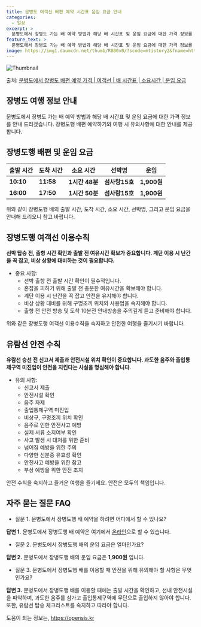 ```yaml
---
title: 문병도 여객선 배편 예약 시간표 운임 요금 안내
categories:
  - 일상
excerpt: >
  문병도에서 장병도 가는 배 예약 방법과 해당 배 시간표 및 운임 요금에 대한 가격 정보를 안내 드리겠습니다. 안전하고 재밋는 장병도행 여행을 위해 아래 정보 참고하시기 바랍니다. 장병도행 배편 예약하기 👈 클릭문병도에서 장병도행 배 시간표출발 시간도착 시간소요 시간선박명요금10:1011:581시간 48분섬사랑15호1,900원16:0017:501시간 50분섬사랑15호1,900원장병도행 배편 예약하기 👈 클릭문병도에서 장병도행 여객선 탑승 시 이용수칙문병도에서 장병도행 배를 이용할 때 꼭 알아두어야 할 이용수칙을 소개합니다. 핵심 포인트: 선박 탑승 전, 출항 시간 확인과 출발 전 여유시간 확보가 중요합니다. 계단 이용 시 난간을 꼭 잡고, 비상 상황에 대비하는 것이 필요합니다. 중요 사항:① 선박 출항 전..
feature_text: >
  문병도에서 장병도 가는 배 예약 방법과 해당 배 시간표 및 운임 요금에 대한 가격 정보를 안내 드리겠습니다. 안전하고 재밋는 장병도행 여행을 위해 아래 정보 참고하시기 바랍니다. 장병도행 배편 예약하기 👈 클릭문병도에서 장병도행 배 시간표출발 시간도착 시간소요 시간선박명요금10:1011:581시간 48분섬사랑15호1,900원16:0017:501시간 50분섬사랑15호1,900원장병도행 배편 예약하기 👈 클릭문병도에서 장병도행 여객선 탑승 시 이용수칙문병도에서 장병도행 배를 이용할 때 꼭 알아두어야 할 이용수칙을 소개합니다. 핵심 포인트: 선박 탑승 전, 출항 시간 확인과 출발 전 여유시간 확보가 중요합니다. 계단 이용 시 난간을 꼭 잡고, 비상 상황에 대비하는 것이 필요합니다. 중요 사항:① 선박 출항 전..
image: https://img1.daumcdn.net/thumb/R800x0/?scode=mtistory2&fname=https%3A%2F%2Fblog.kakaocdn.net%2Fdn%2Fbx6hWV%2FbtsHCBKNL6t%2FROIJbco6ZnlkMQPK1RjFr0%2Fimg.webp
---
```


![Thumbnail](https://img1.daumcdn.net/thumb/R800x0/?scode=mtistory2&fname=https%3A%2F%2Fblog.kakaocdn.net%2Fdn%2Fbx6hWV%2FbtsHCBKNL6t%2FROIJbco6ZnlkMQPK1RjFr0%2Fimg.webp)

<p>출처: <a href="https://opensis.kr/entry/%EB%AC%B8%EB%B3%91%EB%8F%84%EC%97%90%EC%84%9C-%EC%9E%A5%EB%B3%91%EB%8F%84-%EB%B0%B0%ED%8E%B8-%EC%98%88%EC%95%BD-%EA%B0%80%EA%B2%A9-%EC%97%AC%EA%B0%9D%EC%84%A0-%EB%B0%B0-%EC%8B%9C%EA%B0%84%ED%91%9C-%EC%86%8C%EC%9A%94%EC%8B%9C%EA%B0%84-%EC%9A%B4%EC%9E%84-%EC%9A%94%EA%B8%88" rel="dofollow">문병도에서 장병도 배편 예약 가격 | 여객선 | 배 시간표 | 소요시간 | 운임 요금</a> </p>

## 장병도 여행 정보 안내

문병도에서 장병도 가는 배 예약 방법과 해당 배 시간표 및 운임 요금에 대한 가격 정보를 안내 드리겠습니다. 장병도행 배편 예약하기와 여행
시 유의사항에 대한 안내를 제공합니다.

## 장병도행 배편 및 운임 요금

출발 시간 | 도착 시간 | 소요 시간 | 선박명 | 운임  
---|---|---|---|---  
**10:10** | **11:58** | **1시간 48분** | **섬사랑15호** | **1,900원**  
**16:00** | **17:50** | **1시간 50분** | **섬사랑15호** | **1,900원**  
  
위와 같이 장병도행 배의 출발 시간, 도착 시간, 소요 시간, 선박명, 그리고 운임 요금을 안내해 드리오니 참고 바랍니다.

## 장병도행 여객선 이용수칙

**선박 탑승 전, 출항 시간 확인과 출발 전 여유시간 확보가 중요합니다. 계단 이용 시 난간을 꼭 잡고, 비상 상황에 대비하는 것이
필요합니다.**

  * 중요 사항: 
    * 선박 출항 전 출발 시간 확인이 필수적입니다.
    * 혼잡을 피하기 위해 출발 전 충분한 여유시간을 확보해야 합니다.
    * 계단 이용 시 난간을 꼭 잡고 안전을 유지해야 합니다.
    * 비상 상황 대비를 위해 구명조끼 위치와 사용법을 숙지해야 합니다.
    * 출항 전 안전 방송 및 도착 10분전 안내방송을 주의깊게 듣고 준비해야 합니다.

위와 같은 장병도행 여객선 이용수칙을 숙지하고 안전한 여행을 즐기시기 바랍니다.

## 유람선 안전 수칙

**유람선 승선 전 신고서 제출과 안전시설 위치 확인이 중요합니다. 과도한 음주와 출입통제구역 미진입이 안전을 지킨다는 사실을 명심해야
합니다.**

  * 유의 사항: 
    * 신고서 제출
    * 안전시설 확인
    * 음주 자제
    * 출입통제구역 미진입
    * 비상구, 구명조끼 위치 확인
    * 음주로 인한 안전사고 예방
    * 실제 서류 소지여부 확인
    * 사고 발생 시 대처를 위한 준비
    * 넘어짐 예방을 위한 주의
    * 다양한 신분증 유효성 확인
    * 안전사고 예방을 위한 참고
    * 부상 예방을 위한 안전 조치

안전 수칙을 숙지하고 즐거운 여행을 즐기세요. 안전은 모두의 책임입니다.

## 자주 묻는 질문 FAQ

  * 질문 1. 문병도에서 장병도행 배 예약을 하려면 어디에서 할 수 있나요?

**답변 1.** 문병도에서 장병도행 배 예약은 여기에서 [온라인](예약링크)으로 할 수 있습니다.

  * 질문 2. 문병도에서 장병도행 배의 운임 요금은 얼마인가요?

**답변 2.** 문병도에서 장병도행 배의 운임 요금은 **1,900원** 입니다.

  * 질문 3. 문병도에서 장병도행 배를 이용할 때 안전을 위해 유의해야 할 사항은 무엇인가요?

**답변 3.** 문병도에서 장병도행 배를 이용할 때에는 출발 시간을 확인하고, 선내 안전시설을 파악하며, 과도한 음주를 삼가고
출입통제구역에 무단으로 출입하지 않아야 합니다. 또한, 유람선 탑승 체크리스트를 숙지하고 따라야 합니다.

 

도움이 되는 정보는, <a href="https://opensis.kr" rel="dofollow">https://opensis.kr</a>


